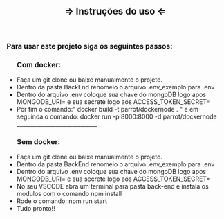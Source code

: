 <div>
  <h2 align="center"> &rArr; Instruções  do uso &lArr;</h2>
</div>

<br>

 <h3>Para usar este projeto siga os seguintes passos: </h3>
  <ul >
    <h3>Com docker: </h3>
    <li>Faça um git clone ou baixe manualmente o projeto.</li>
    <li>Dentro da pasta BackEnd renomeio o arquivo .env_exemplo para .env</li>
    <li>Dentro do arquivo .env coloque sua chave do mongoDB logo apos MONGODB_URI= e sua secrete logo aós ACCESS_TOKEN_SECRET=</li>
    <li>Por fim o comando:" docker build -t parrot/dockernode . "  e em seguinda o comando: docker run -p 8000:8000 -d parrot/dockernode </li>
    _____________________________
    <br/>
    <h3>Sem docker: </h3>
    <li>Faça um git clone ou baixe manualmente o projeto.</li>
    <li>Dentro da pasta BackEnd renomeio o arquivo .env_exemplo para .env</li>
    <li>Dentro do arquivo .env coloque sua chave do mongoDB logo apos MONGODB_URI= e sua secrete logo aós ACCESS_TOKEN_SECRET=</li>
     <li>No seu VSCODE abra um terminal para pasta back-end e instala os modulos com o comando npm install</li>
    <li>Rode o comando: npm run start</li>
     <li>Tudo pronto!!</li>
  </ul>
</div>
